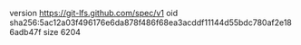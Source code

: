 version https://git-lfs.github.com/spec/v1
oid sha256:5ac12a03f496176e6da878f486f68ea3acddf11144d55bdc780af2e186adb47f
size 6204
